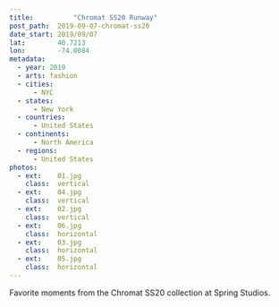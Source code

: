 ```yaml
---
title:			"Chromat SS20 Runway"
post_path:	2019-09-07-chromat-ss20
date_start:	2019/09/07
lat:        40.7213
lon:        -74.0084
metadata:
  - year: 2019
  - arts: fashion
  - cities:
      - NYC
  - states:
      - New York
  - countries:
      - United States
  - continents:
      - North America
  - regions:
      - United States
photos:
  - ext:    01.jpg
    class:  vertical
  - ext:    04.jpg
    class:  vertical
  - ext:    02.jpg
    class:  vertical
  - ext:    06.jpg
    class:  horizontal
  - ext:    03.jpg
    class:  horizontal
  - ext:    05.jpg
    class:  horizontal
---
```

Favorite moments from the Chromat SS20 collection at Spring Studios.